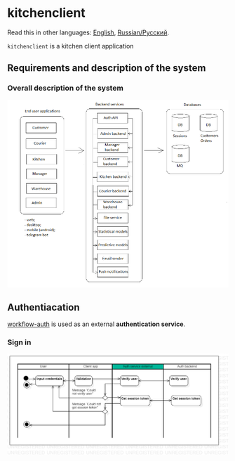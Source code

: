 # kitchenclient

Read this in other languages: [English](kitchenclient.md), [Russian/Русский](kitchenclient.ru.md). 

`kitchenclient` is a kitchen client application 

## Requirements and description of the system

### Overall description of the system 

![system_overall](../img/system_overall.png)

## Authentiacation 

[workflow-auth](https://github.com/alexeysp11/workflow-auth) is used as an external **authentication service**.

### Sign in

![flowchart-signin](https://github.com/alexeysp11/workflow-auth/raw/main/docs/img/flowchart-signin.png)
